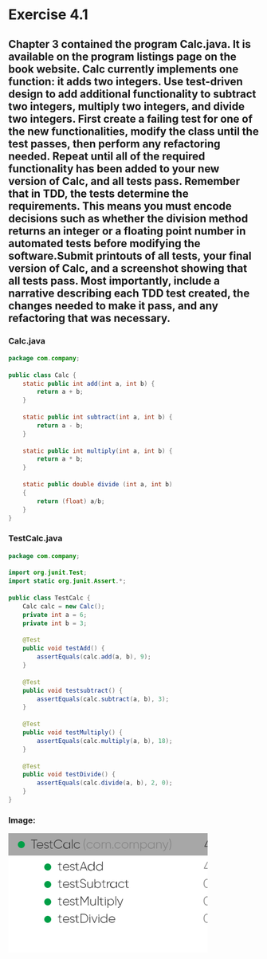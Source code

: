 # Exercise 4.1
## Chapter 3 contained the program Calc.java. It is available on the program listings page on the book website. Calc currently implements one function: it adds two integers. Use test-driven design to add additional functionality to subtract two integers, multiply two integers, and divide two integers. First create a failing test for one of the new functionalities, modify the class until the test passes, then perform any refactoring needed. Repeat until all of the required functionality has been added to your new version of Calc, and all tests pass. Remember that in TDD, the tests determine the requirements. This means you must encode decisions such as whether the division method returns an integer or a floating point number in automated tests before modifying the software.Submit printouts of all tests, your final version of Calc, and a screenshot showing that all tests pass. Most importantly, include a narrative describing each TDD test created, the changes needed to make it pass, and any refactoring that was necessary.

### Calc.java

```java
package com.company;

public class Calc {
    static public int add(int a, int b) {
        return a + b;
    }

    static public int subtract(int a, int b) {
        return a - b;
    }

    static public int multiply(int a, int b) {
        return a * b;
    }

    static public double divide (int a, int b)
    {
        return (float) a/b;
    }
}
```

### TestCalc.java

```java
package com.company;

import org.junit.Test;
import static org.junit.Assert.*;

public class TestCalc {
    Calc calc = new Calc();
    private int a = 6;
    private int b = 3;

    @Test
    public void testAdd() {
        assertEquals(calc.add(a, b), 9);
    }

    @Test
    public void testsubtract() {
        assertEquals(calc.subtract(a, b), 3);
    }

    @Test
    public void testMultiply() {
        assertEquals(calc.multiply(a, b), 18);
    }

    @Test
    public void testDivide() {
        assertEquals(calc.divide(a, b), 2, 0);
    }
}
```

### Image:
![title](Exercise-4.1.png)

